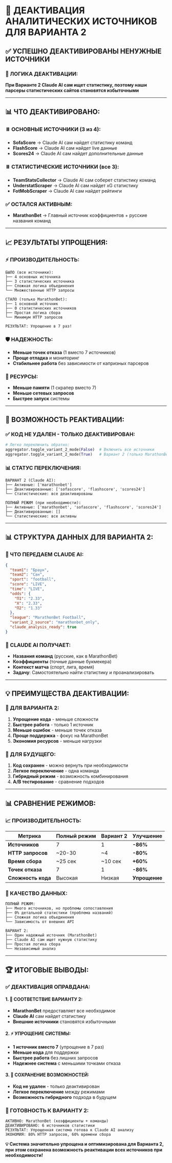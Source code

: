 # 🔧 ДЕАКТИВАЦИЯ АНАЛИТИЧЕСКИХ ИСТОЧНИКОВ ДЛЯ ВАРИАНТА 2

## ✅ **УСПЕШНО ДЕАКТИВИРОВАНЫ НЕНУЖНЫЕ ИСТОЧНИКИ**

### **🎯 ЛОГИКА ДЕАКТИВАЦИИ:**
**При Варианте 2 Claude AI сам ищет статистику, поэтому наши парсеры статистических сайтов становятся избыточными**

---

## 📊 **ЧТО ДЕАКТИВИРОВАНО:**

### **⏸️ ОСНОВНЫЕ ИСТОЧНИКИ (3 из 4):**
- **SofaScore** → Claude AI сам найдет статистику команд
- **FlashScore** → Claude AI сам найдет live данные
- **Scores24** → Claude AI сам найдет дополнительные данные

### **⏸️ СТАТИСТИЧЕСКИЕ ИСТОЧНИКИ (все 3):**
- **TeamStatsCollector** → Claude AI сам соберет статистику команд
- **UnderstatScraper** → Claude AI сам найдет xG статистику  
- **FotMobScraper** → Claude AI сам найдет рейтинги

### **✅ ОСТАЛСЯ АКТИВНЫМ:**
- **MarathonBet** → Главный источник коэффициентов + русские названия команд

---

## 📈 **РЕЗУЛЬТАТЫ УПРОЩЕНИЯ:**

### **⚡ ПРОИЗВОДИТЕЛЬНОСТЬ:**
```
БЫЛО (все источники):
├── 4 основных источника
├── 3 статистических источника
├── Сложная логика объединения
└── Множественные HTTP запросы

СТАЛО (только MarathonBet):
├── 1 основной источник
├── 0 статистических источников
├── Простая логика сбора
└── Минимум HTTP запросов

РЕЗУЛЬТАТ: Упрощение в 7 раз!
```

### **🛡️ НАДЕЖНОСТЬ:**
- **Меньше точек отказа** (1 вместо 7 источников)
- **Проще отладка** и мониторинг
- **Стабильнее работа** без зависимости от капризных парсеров

### **💾 РЕСУРСЫ:**
- **Меньше памяти** (1 скрапер вместо 7)
- **Меньше сетевых запросов**
- **Быстрее запуск** системы

---

## 🔄 **ВОЗМОЖНОСТЬ РЕАКТИВАЦИИ:**

### **✅ КОД НЕ УДАЛЕН - ТОЛЬКО ДЕАКТИВИРОВАН:**
```python
# Легко переключить обратно:
aggregator.toggle_variant_2_mode(False)  # Включить все источники
aggregator.toggle_variant_2_mode(True)   # Вариант 2 (только MarathonBet)
```

### **📊 СТАТУС ПЕРЕКЛЮЧЕНИЯ:**
```
ВАРИАНТ 2 (Claude AI):
├── Активные: ['marathonbet']
├── Деактивированные: ['sofascore', 'flashscore', 'scores24']
└── Статистические: все деактивированы

ПОЛНЫЙ РЕЖИМ (при необходимости):
├── Активные: ['marathonbet', 'sofascore', 'flashscore', 'scores24'] 
├── Деактивированные: []
└── Статистические: все активны
```

---

## 📊 **СТРУКТУРА ДАННЫХ ДЛЯ ВАРИАНТА 2:**

### **🎯 ЧТО ПЕРЕДАЕМ CLAUDE AI:**
```json
{
  "team1": "Браун",
  "team2": "Сан", 
  "sport": "football",
  "score": "LIVE",
  "time": "LIVE",
  "odds": {
    "П1": "2.33",
    "X": "2.33", 
    "П2": "1.33"
  },
  "league": "MarathonBet Football",
  "variant_2_source": "marathonbet_only",
  "claude_analysis_ready": true
}
```

### **🧠 CLAUDE AI ПОЛУЧАЕТ:**
- **Названия команд** (русские, как в MarathonBet)
- **Коэффициенты** (точные данные букмекера)
- **Контекст матча** (спорт, лига, время)
- **Задачу**: Самостоятельно найти статистику и проанализировать

---

## 💡 **ПРЕИМУЩЕСТВА ДЕАКТИВАЦИИ:**

### **🎯 ДЛЯ ВАРИАНТА 2:**
1. **Упрощение кода** - меньше сложности
2. **Быстрее работа** - только 1 источник
3. **Меньше ошибок** - меньше точек отказа
4. **Проще поддержка** - фокус на MarathonBet
5. **Экономия ресурсов** - меньше нагрузки

### **🔄 ДЛЯ БУДУЩЕГО:**
1. **Код сохранен** - можно вернуть при необходимости
2. **Легкое переключение** - одна команда
3. **Гибридный режим** - возможность комбинирования
4. **A/B тестирование** - сравнение подходов

---

## 📊 **СРАВНЕНИЕ РЕЖИМОВ:**

### **📈 ПРОИЗВОДИТЕЛЬНОСТЬ:**
| **Метрика** | **Полный режим** | **Вариант 2** | **Улучшение** |
|-------------|------------------|----------------|---------------|
| **Источников** | 7 | 1 | **-86%** |
| **HTTP запросов** | ~20-30 | ~4 | **-80%** |
| **Время сбора** | ~25 сек | ~10 сек | **+60%** |
| **Точек отказа** | 7 | 1 | **-86%** |
| **Сложность кода** | Высокая | Низкая | **Упрощение** |

### **🎯 КАЧЕСТВО ДАННЫХ:**
```
ПОЛНЫЙ РЕЖИМ:
├── Много источников, но проблемы сопоставления
├── 0% детальной статистики (проблема названий)
├── Сложная логика объединения
└── Зависимость от внешних API

ВАРИАНТ 2:
├── Один надежный источник (MarathonBet)
├── Claude AI сам ищет нужную статистику
├── Простая логика сбора
└── Независимый анализ
```

---

## 🏆 **ИТОГОВЫЕ ВЫВОДЫ:**

### **✅ ДЕАКТИВАЦИЯ ОПРАВДАНА:**

#### **1. 🎯 СООТВЕТСТВИЕ ВАРИАНТУ 2:**
- **MarathonBet** предоставляет все необходимое
- **Claude AI** сам найдет статистику
- **Внешние источники** становятся избыточными

#### **2. ⚡ УПРОЩЕНИЕ СИСТЕМЫ:**
- **1 источник вместо 7** (упрощение в 7 раз)
- **Меньше кода** для поддержки
- **Быстрее работа** без лишних запросов
- **Надежнее система** с меньшими точками отказа

#### **3. 💾 СОХРАНЕНИЕ ВОЗМОЖНОСТЕЙ:**
- **Код не удален** - только деактивирован
- **Легкое переключение** между режимами
- **Возможность гибридного** подхода в будущем

### **🚀 ГОТОВНОСТЬ К ВАРИАНТУ 2:**
```
АКТИВНО: MarathonBet (коэффициенты + команды)
ДЕАКТИВИРОВАНО: 6 источников статистики
РЕЗУЛЬТАТ: Упрощенная система готова к Claude AI анализу
ЭКОНОМИЯ: 80% HTTP запросов, 60% времени сбора
```

**💡 Система значительно упрощена и оптимизирована для Варианта 2, при этом сохранена возможность реактивации всех источников при необходимости!**
